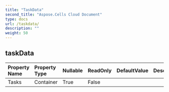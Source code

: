 ```yaml
---
title: "TaskData"
second_title: "Aspose.Cells Cloud Document"
type: docs
url: /taskdata/
description: ""
weight: 50
---
```


## **taskData**

 

| Property Name | Property Type | Nullable |  ReadOnly | DefaultValue | Description | 
| :- | :- | :- |:- |  :- | :- |
| Tasks | Container | True |  False |  |  |  


